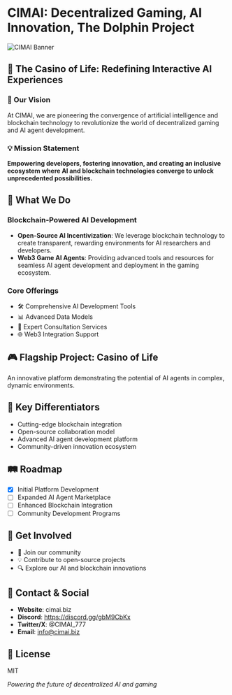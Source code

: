 # CIMAI: Decentralized Gaming, AI Innovation, The Dolphin Project

![CIMAI Banner](https://casino-of-life.gitbook.io/~gitbook/image?url=https%3A%2F%2F2644249052-files.gitbook.io%2F%7E%2Ffiles%2Fv0%2Fb%2Fgitbook-x-prod.appspot.com%2Fo%2Fspaces%252FeQd2JoeHv5OfOVa8uUZF%252Fuploads%252FBKN9wC4p78HaMonMQYD4%252FScreenshot%25202024-09-17%2520at%252023.12.58.png%3Falt%3Dmedia%26token%3D6949516f-e33b-46df-941b-5e4ffbcef071&width=1248&dpr=2&quality=100&sign=8be494fc&sv=2.com/banner.png)

## 🎲 The Casino of Life: Redefining Interactive AI Experiences

### 🚀 Our Vision
At CIMAI, we are pioneering the convergence of artificial intelligence and blockchain technology to revolutionize the world of decentralized gaming and AI agent development.

### 💡 Mission Statement
**Empowering developers, fostering innovation, and creating an inclusive ecosystem where AI and blockchain technologies converge to unlock unprecedented possibilities.**

## 🔬 What We Do

### Blockchain-Powered AI Development
- **Open-Source AI Incentivization**: We leverage blockchain technology to create transparent, rewarding environments for AI researchers and developers.
- **Web3 Game AI Agents**: Providing advanced tools and resources for seamless AI agent development and deployment in the gaming ecosystem.

### Core Offerings
- 🛠 Comprehensive AI Development Tools
- 📊 Advanced Data Models
- 🤝 Expert Consultation Services
- 🌐 Web3 Integration Support

## 🎮 Flagship Project: Casino of Life
An innovative platform demonstrating the potential of AI agents in complex, dynamic environments.

## 🌟 Key Differentiators
- Cutting-edge blockchain integration
- Open-source collaboration model
- Advanced AI agent development platform
- Community-driven innovation ecosystem

## 🛤️ Roadmap
- [x] Initial Platform Development
- [ ] Expanded AI Agent Marketplace
- [ ] Enhanced Blockchain Integration
- [ ] Community Development Programs

## 🤝 Get Involved
- 📢 Join our community
- 💡 Contribute to open-source projects
- 🔍 Explore our AI and blockchain innovations

## 📧 Contact & Social
- **Website**: cimai.biz
- **Discord**: https://discord.gg/gbM9CbKx
- **Twitter/X**: @CIMAI_777
- **Email**: info@cimai.biz

## 📄 License
MIT

*Powering the future of decentralized AI and gaming*
